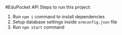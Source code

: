 #EduPocket API
Steps to run this project:

1. Run `npm i` command to install dependencies
2. Setup database settings inside `ormconfig.json` file
3. Run `npm start` command

